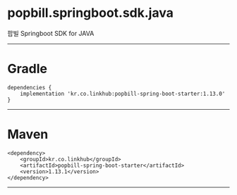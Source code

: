 popbill.springboot.sdk.java
================

팝빌 Springboot SDK for JAVA

-----

Gradle
================
    dependencies {
        implementation 'kr.co.linkhub:popbill-spring-boot-starter:1.13.0'
    }

------------
Maven
================
    <dependency>
        <groupId>kr.co.linkhub</groupId>
        <artifactId>popbill-spring-boot-starter</artifactId>
        <version>1.13.1</version>
    </dependency>

------------